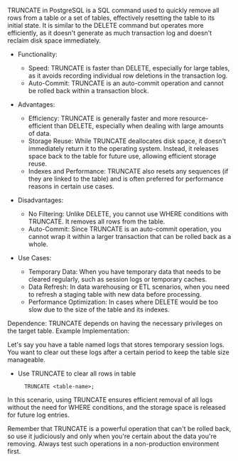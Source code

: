 TRUNCATE in PostgreSQL is a SQL command used to quickly remove all rows from a table or a set of tables, effectively resetting the table to its initial state. It is similar to the DELETE command but operates more efficiently, as it doesn't generate as much transaction log and doesn't reclaim disk space immediately.

- Functionality:
    - Speed: TRUNCATE is faster than DELETE, especially for large tables, as it avoids recording individual row deletions in the transaction log.
    - Auto-Commit: TRUNCATE is an auto-commit operation and cannot be rolled back within a transaction block.

- Advantages:
    - Efficiency: TRUNCATE is generally faster and more resource-efficient than DELETE, especially when dealing with large amounts of data.
    - Storage Reuse: While TRUNCATE deallocates disk space, it doesn't immediately return it to the operating system. Instead, it releases space back to the table for future use, allowing efficient storage reuse.
    - Indexes and Performance: TRUNCATE also resets any sequences (if they are linked to the table) and is often preferred for performance reasons in certain use cases.

- Disadvantages:
    - No Filtering: Unlike DELETE, you cannot use WHERE conditions with TRUNCATE. It removes all rows from the table.
    - Auto-Commit: Since TRUNCATE is an auto-commit operation, you cannot wrap it within a larger transaction that can be rolled back as a whole.

- Use Cases:
    - Temporary Data: When you have temporary data that needs to be cleared regularly, such as session logs or temporary caches.
    - Data Refresh: In data warehousing or ETL scenarios, when you need to refresh a staging table with new data before processing.
    - Performance Optimization: In cases where DELETE would be too slow due to the size of the table and its indexes.

Dependence: TRUNCATE depends on having the necessary privileges on the target table.
Example Implementation:

Let's say you have a table named logs that stores temporary session logs. You want to clear out these logs after a certain period to keep the table size manageable.

- Use TRUNCATE to clear all rows in table

        TRUNCATE <table-name>;

In this scenario, using TRUNCATE ensures efficient removal of all logs without the need for WHERE conditions, and the storage space is released for future log entries.

Remember that TRUNCATE is a powerful operation that can't be rolled back, so use it judiciously and only when you're certain about the data you're removing. Always test such operations in a non-production environment first.